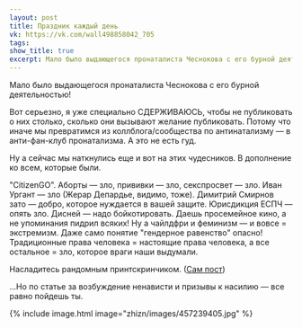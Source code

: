 ```yaml
---
layout: post
title: Праздник каждый день
vk: https://vk.com/wall498858042_705
tags: 
show_title: true
excerpt: Мало было выдающегося пронаталиста Чеснокова с его бурной деятельностью! Вот серьезно, я уже специально СДЕРЖИВАЮСЬ, чтобы не публиковать о них столько, сколько они вызывают желание публиковать. Потому что иначе мы превратимся из коллблога/сообщества по антинатализму — в анти-фан-клуб пронатализма. А это не есть гуд. Ну а сейчас мы наткнулись еще и вот на этих чудесников. В дополнение ко всем, которые были.
---
```

Мало было выдающегося пронаталиста Чеснокова с его бурной деятельностью!

Вот серьезно, я уже специально СДЕРЖИВАЮСЬ, чтобы не публиковать о них столько, сколько они вызывают желание публиковать. Потому что иначе мы превратимся из коллблога/сообщества по антинатализму — в анти-фан-клуб пронатализма. А это не есть гуд.

Ну а сейчас мы наткнулись еще и вот на этих чудесников. В дополнение ко всем, которые были.

"CitizenGO". Аборты — зло, прививки — зло, секспросвет — зло. Иван Ургант — зло (Жерар Депардье, видимо, тоже). Димитрий Смирнов зато — добро, которое нуждается в вашей защите. Юрисдикция ЕСПЧ — опять зло. Дисней — надо бойкотировать. Даешь просемейное кино, а не упоминания пидрил всяких! Ну а чайлдфри и феминизм — и вовсе = экстремизм. Даже само понятие "гендерное равенство" опасно! Традиционные права человека = настоящие права человека, а все остальное = зло, которое враги наши выдумали.

Насладитесь рандомным принтскринчиком. ([Сам пост](https://vk.com/wall-80818971_5965))

...Но по статье за возбуждение ненависти и призывы к насилию — все равно пойдешь ты.

{% include image.html image="zhizn/images/457239405.jpg" %}